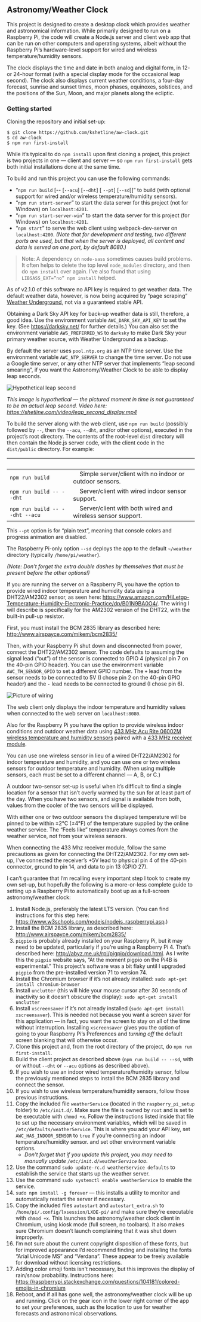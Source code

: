 ## Astronomy/Weather Clock

This project is designed to create a desktop clock which provides weather and astronomical information. While primarily designed to run on a Raspberry Pi, the code will create a Node.js server and client web app that can be run on other computers and operating systems, albeit without the Raspberry Pi’s hardware-level support for wired and wireless temperature/humidity sensors.

The clock displays the time and date in both analog and digital form, in 12- or 24-hour format (with a special display mode for the occasional leap second). The clock also displays current weather conditions, a four-day forecast, sunrise and sunset times, moon phases, equinoxes, solstices, and the positions of the Sun, Moon, and major planets along the ecliptic.

### Getting started

Cloning the repository and initial set-up:

```shell script
$ git clone https://github.com/kshetline/aw-clock.git
$ cd aw-clock
$ npm run first-install
```
While it’s typical to do `npm install` upon first cloning a project, this project is two projects in one &mdash; client and server &mdash; so `npm run first-install` gets both initial installations done at the same time.

To build and run this project you can use the following commands:
   - “`npm run build` &#x5B;-- &#x5B;`--acu`&#x5D; &#x5B;`--dht`&#x5D; &#x5B; `--pt`&#x5D; &#x5B;`--sd`&#x5D;&#x5D;” to build (with optional support for wired and/or wireless temperature/humidity sensors).
   - “`npm run start-server`” to start the data server for this project (not for Windows) on `localhost:4201`.
   - “`npm run start-server-win`” to start the data server for this project (for Windows) on `localhost:4201`.
   - “`npm start`” to serve the web client using webpack-dev-server on `localhost:4200`. _(Note that for development and testing, two different ports are used, but that when the server is deployed, all content and data is served on one port, by default 8080.)_

> Note: A dependency on `node-sass` sometimes causes build problems. It often helps to delete the top level `node_modules` directory, and then do `npm install` over again. I’ve also found that using `LIBSASS_EXT=”no” npm install` helped.

As of v2.1.0 of this software no API key is required to get weather data. The default weather data, however, is now being acquired by “page scraping” [Weather Underground](https://www.wunderground.com/), not via a guaranteed stable API.

Obtaining a Dark Sky API key for back-up weather data is still, therefore, a good idea. Use the environment variable `AWC_DARK_SKY_API_KEY` to set the key. (See https://darksky.net/ for further details.) You can also set the environment variable `AWS_PREFERRED_WS` to `darksky` to make Dark Sky your primary weather source, with Weather Underground as a backup.

By default the server uses `pool.ntp.org` as an NTP time server. Use the environment variable `AWC_NTP_SERVER` to change the time server. Do not use a Google time server, or any other NTP server that implements “leap second smearing”, if you want the Astronomy/Weather Clock to be able to display leap seconds.

![Hypothetical leap second](https://shetline.com/misc/moment_of_leap_second.jpg)

_This image is hypothetical — the pictured moment in time is not guaranteed to be an actual leap second. Video here: https://shetline.com/video/leap_second_display.mp4_

To build the server along with the web client, use `npm run build` (possibly followed by `--`, then the `--acu`, `--dht`, and/or other options), executed in the project’s root directory. The contents of the root-level `dist` directory will then contain the Node.js server code, with the client code in the `dist/public` directory. For example:

| &nbsp; | &nbsp; |
| ------------------------------ | -------------------------------------------------------------- |
| `npm run build` | &nbsp;&nbsp;&nbsp;&nbsp;Simple server/client with no indoor or outdoor sensors. |
| `npm run build -- --dht` | &nbsp;&nbsp;&nbsp;&nbsp;Server/client with wired indoor sensor support. |
| `npm run build -- --dht --acu` | &nbsp;&nbsp;&nbsp;&nbsp;Server/client with both wired and wireless sensor support. |

This `--pt` option is for “plain text”, meaning that console colors and progress animation are disabled.

The Raspberry Pi-only option `--sd` deploys the app to the default `~/weather` directory (typically `/home/pi/weather`).

_(Note: Don’t forget the extra double dashes by themselves that must be present before the other options!)_

If you are running the server on a Raspberry Pi, you have the option to provide wired indoor temperature and humidity data using a DHT22/AM2302 sensor, as seen here: https://www.amazon.com/HiLetgo-Temperature-Humidity-Electronic-Practice/dp/B01N9BA0O4/. The wiring I will describe is specifically for the AM2302 version of the DHT22, with the built-in pull-up
resistor.

First, you must install the BCM 2835 library as described here: http://www.airspayce.com/mikem/bcm2835/

Then, with your Raspberry Pi shut down and disconnected from power, connect the DHT22/AM2302 sensor. The code defaults to assuming the signal lead (“out”) of the sensor is connected to GPIO 4 (physical pin 7 on the 40-pin GPIO header). You can use the environment variable `AWC_TH_SENSOR_GPIO` to set a different GPIO number. The `+` lead from the sensor needs to be connected to 5V (I chose pin 2 on the 40-pin GPIO header) and the `-` lead needs to be connected to ground (I chose pin 6).

![Picture of wiring](https://shetline.com/misc/rpi-dht22-wiring.jpg)

The web client only displays the indoor temperature and humidity values when connected to the web server on `localhost:8080`.

Also for the Raspberry Pi you have the option to provide wireless indoor conditions and outdoor weather data using [433 MHz Acu Rite 06002M wireless temperature and humidity sensors](https://www.amazon.com/gp/product/B00T0K8NXC/) paired with a [433 MHz receiver module](https://www.amazon.com/gp/product/B00HEDRHG6/).

You can use one wireless sensor in lieu of a wired DHT22/AM2302 for indoor temperature and humidity, and you can use one or two wireless sensors for outdoor temperature and humidity. (When using multiple sensors, each must be set to a different channel — A, B, or C.)

A outdoor two-sensor set-up is useful when it’s difficult to find a single location for a sensor that isn’t overly warmed by the sun for at least part of the day. When you have two sensors, and signal is available from both, values from the cooler of the two sensors will be displayed.

With either one or two outdoor sensors the displayed temperature will be pinned to be within ±2°C (±4°F) of the temperature supplied by the online weather service. The “Feels like” temperature always comes from the weather service, not from your wireless sensors.

When connecting the 433 Mhz receiver module, follow the same precautions as given for connecting the DHT22/AM2302. For my own set-up, I’ve connected the receiver’s +5V lead to physical pin 4 of the 40-pin connector, ground to pin 14, and data to pin 13 (GPIO 27).

I can’t guarantee that I’m recalling every important step I took to create my own set-up, but hopefully the following is a more-or-less complete guide to setting up a Raspberry Pi to automatically boot up as a full-screen astronomy/weather clock:

1. Install Node.js, preferably the latest LTS version. (You can find instructions for this step here: https://www.w3schools.com/nodejs/nodejs_raspberrypi.asp.)
1. Install the BCM 2835 library, as described here: http://www.airspayce.com/mikem/bcm2835/
1. `pigpio` is probably already installed on your Raspberry Pi, but it may need to be updated, particularly if you’re using a Raspberry Pi 4. That’s described here: http://abyz.me.uk/rpi/pigpio/download.html. As I write this the `pigpio` website says, “At the moment pigpio on the Pi4B is experimental.” This project’s software was a bit flaky until I upgraded `pigpio` from the pre-installed version 71 to version 74.
1. Install the Chromium browser if it’s not already installed:
`sudo apt-get install chromium-browser`
1. Install `unclutter` (this will hide your mouse cursor after 30 seconds of inactivity so it doesn’t obscure the display): `sudo apt-get install unclutter`
1. Install `xscreensaver` if it’s not already installed (`sudo apt-get install xscreensaver`). This is needed not because you want a screen saver for this application &mdash; in fact, you want the screen to stay on all of the time without interruption. Installing `xscreensaver` gives you the option of going to your Raspberry Pi’s Preferences and _turning off_ the default screen blanking that will otherwise occur.
1. Clone this project and, from the root directory of the project, do `npm run first-install`.
1. Build the client project as described above (`npm run build -- --sd`, with or without `--dht` or `--acu` options as described above).
1. If you wish to use an indoor wired temperature/humidity sensor, follow the previously mentioned steps to install the BCM 2835 library and connect the sensor.
1. If you wish to use wireless temperature/humidity sensors, follow those previous instructions.
1. Copy the included file `weatherService` (located in the `raspberry_pi_setup` folder) to `/etc/init.d/`. Make sure the file is owned by `root` and is set to be executable with `chmod +x`. Follow the instructions listed inside that file to set up the necessary environment variables, which will
be saved in `/etc/defaults/weatherService`. This is where you add your API key, set `AWC_HAS_INDOOR_SENSOR` to `true` if you’re
connecting an indoor temperature/humidity sensor. and set other environment variable options.
    * _Don’t forget that if you update this project, you may need to manually update `/etc/init.d/weatherService` too._
1. Use the command `sudo update-rc.d weatherService defaults` to establish the service that starts up the weather server.
1. Use the command `sudo systemctl enable weatherService` to enable the service.
1. `sudo npm install -g forever` — this installs a utility to monitor and automatically restart the server if necessary.
1. Copy the included files `autostart` and `autostart_extra.sh` to `/home/pi/.config/lxsession/LXDE-pi/` and make sure they’re executable with `chmod +x`. This launches the astronomy/weather clock client in Chromium, using kiosk mode (full screen, no toolbars). It also makes sure Chromium doesn’t launch complaining that it was shut down improperly.
1. I’m not sure about the current copyright disposition of these fonts, but for improved appearance I’d recommend finding and installing the fonts “Arial Unicode MS” and “Verdana”. These appear to be freely available for download without licensing restrictions.
1. Adding color emoji fonts isn't necessary, but this improves the display of rain/snow probability. Instructions here: https://raspberrypi.stackexchange.com/questions/104181/colored-emojis-in-chromium
1. Reboot, and if all has gone well, the astronomy/weather clock will be up and running. Click on the gear icon in the lower right corner of the app to set your preferences, such as the location to use for weather forecasts and astronomical observations.
